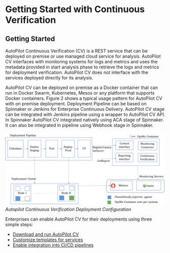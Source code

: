# Getting Started with Continuous Verification 

## Getting Started

AutoPilot Continuous Verification (CV) is a REST service that can be deployed on premise or use managed cloud service for analysis. AutoPilot CV interfaces with monitoring systems for logs and metrics and uses the metadata provided in start analysis phase to retrieve the logs and metrics for deployment verification. AutoPilot CV does not interface with the services deployed directly for its analysis. 

AutoPilot CV can be deployed on premise as a Docker container that can run in Docker Swarm, Kubernetes, Mesos or any platform that supports Docker containers. Figure 2 shows a typical usage pattern for AutoPilot CV with on premise deployment. Deployment Pipeline can be based on Spinnaker or Jenkins for Enterprise Continuous Delivery. AutoPilot CV stage can be integrated with Jenkins pipeline using a wrapper to AutoPilot CV API. In Spinnaker AutoPilot CV integrated natively using ACA stage of Spinnaker. It can also be integrated in pipeline using Webhook stage in Spinnaker. 

![Screenshot](img/gettingStatedOpsmxAutopilot.png)
*Autopilot Continuous Verification Deployment Configuration*

Enterprises can enable AutoPilot CV for their deployments using three simple steps:

* [Download and run AutoPilot CV](http://docs.opsmx.com/downloadAndRunACV/)
* [Customize templates for services](http://docs.opsmx.com/customizeTemplateForService/)
* [Enable integration into CI/CD pipelines](http://docs.opsmx.com/integrations/cicdPipelines/)


